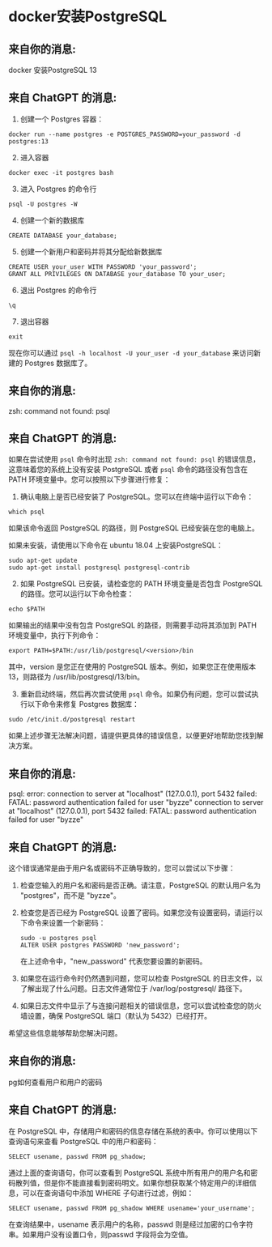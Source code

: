 # docker安装PostgreSQL

## 来自你的消息:
docker 安装PostgreSQL 13

## 来自 ChatGPT 的消息:
1. 创建一个 Postgres 容器：

```
docker run --name postgres -e POSTGRES_PASSWORD=your_password -d postgres:13
```

2. 进入容器

```
docker exec -it postgres bash
```

3. 进入 Postgres 的命令行

```
psql -U postgres -W
```

4. 创建一个新的数据库

```
CREATE DATABASE your_database;
```

5. 创建一个新用户和密码并将其分配给新数据库

```
CREATE USER your_user WITH PASSWORD 'your_password';
GRANT ALL PRIVILEGES ON DATABASE your_database TO your_user;
```

6. 退出 Postgres 的命令行

```
\q
```

7. 退出容器

```
exit
```

现在你可以通过 `psql -h localhost -U your_user -d your_database` 来访问新建的 Postgres 数据库了。

## 来自你的消息:
zsh: command not found: psql

## 来自 ChatGPT 的消息:
如果在尝试使用 `psql` 命令时出现 `zsh: command not found: psql` 的错误信息，这意味着您的系统上没有安装 PostgreSQL 或者 `psql` 命令的路径没有包含在 PATH 环境变量中。您可以按照以下步骤进行修复：

1. 确认电脑上是否已经安装了 PostgreSQL。您可以在终端中运行以下命令：

```
which psql
```

如果该命令返回 PostgreSQL 的路径，则 PostgreSQL 已经安装在您的电脑上。

如果未安装，请使用以下命令在 ubuntu 18.04 上安装PostgreSQL：

```
sudo apt-get update
sudo apt-get install postgresql postgresql-contrib
```

2. 如果 PostgreSQL 已安装，请检查您的 PATH 环境变量是否包含 PostgreSQL 的路径。您可以运行以下命令检查：

```
echo $PATH
```

如果输出的结果中没有包含 PostgreSQL 的路径，则需要手动将其添加到 PATH 环境变量中，执行下列命令：

```
export PATH=$PATH:/usr/lib/postgresql/<version>/bin
```

其中，version 是您正在使用的 PostgreSQL 版本。例如，如果您正在使用版本 13，则路径为 /usr/lib/postgresql/13/bin。

3. 重新启动终端，然后再次尝试使用 `psql` 命令。如果仍有问题，您可以尝试执行以下命令来修复 Postgres 数据库：

```
sudo /etc/init.d/postgresql restart
``` 

如果上述步骤无法解决问题，请提供更具体的错误信息，以便更好地帮助您找到解决方案。

## 来自你的消息:
psql: error: connection to server at "localhost" (127.0.0.1), port 5432 failed: FATAL:  password authentication failed for user "byzze"
connection to server at "localhost" (127.0.0.1), port 5432 failed: FATAL:  password authentication failed for user "byzze"

## 来自 ChatGPT 的消息:
这个错误通常是由于用户名或密码不正确导致的，您可以尝试以下步骤：

1. 检查您输入的用户名和密码是否正确。请注意，PostgreSQL 的默认用户名为 "postgres"，而不是 "byzze"。

2. 检查您是否已经为 PostgreSQL 设置了密码。如果您没有设置密码，请运行以下命令来设置一个新密码：

   ```
   sudo -u postgres psql
   ALTER USER postgres PASSWORD 'new_password';
   ```

   在上述命令中，"new_password" 代表您要设置的新密码。

3. 如果您在运行命令时仍然遇到问题，您可以检查 PostgreSQL 的日志文件，以了解出现了什么问题。日志文件通常位于 /var/log/postgresql/ 路径下。

4. 如果日志文件中显示了与连接问题相关的错误信息，您可以尝试检查您的防火墙设置，确保 PostgreSQL 端口（默认为 5432）已经打开。

希望这些信息能够帮助您解决问题。

## 来自你的消息:
pg如何查看用户和用户的密码

## 来自 ChatGPT 的消息:
在 PostgreSQL 中，存储用户和密码的信息存储在系统的表中。你可以使用以下查询语句来查看 PostgreSQL 中的用户和密码：

```
SELECT usename, passwd FROM pg_shadow;
```

通过上面的查询语句，你可以查看到 PostgreSQL 系统中所有用户的用户名和密码散列值，但是你不能直接看到密码明文。如果你想获取某个特定用户的详细信息，可以在查询语句中添加 WHERE 子句进行过滤，例如：

```
SELECT usename, passwd FROM pg_shadow WHERE usename='your_username';
```

在查询结果中，usename 表示用户的名称，passwd 则是经过加密的口令字符串。如果用户没有设置口令，则passwd 字段将会为空值。
